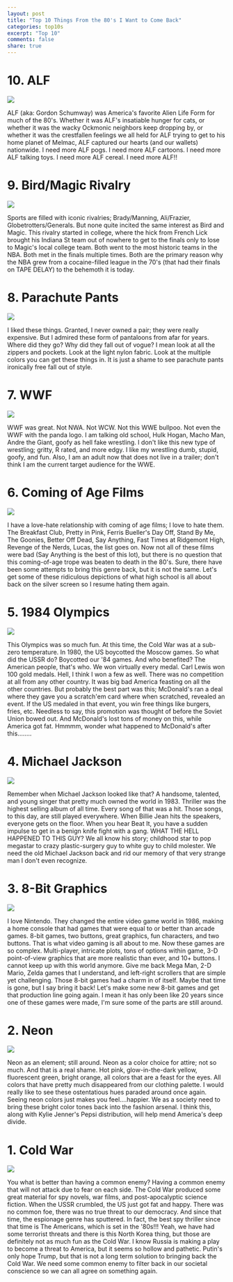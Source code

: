 ```yaml
---
layout: post
title: "Top 10 Things From the 80's I Want to Come Back"
categories: top10s
excerpt: "Top 10"
comments: false
share: true
---
```




# 10. ALF

![](http://www.annunciefree.com/img/annunci/150211/ALF-L-alieno-serie-tv-completa-anni_8710_1.jpg)

ALF (aka: Gordon Schumway) was America's favorite Alien Life Form for much of the 80's. Whether it was ALF's insatiable hunger for cats, or whether it was the wacky Ockmonic neighbors keep dropping by, or whether it was the crestfallen feelings we all held for ALF trying to get to his home planet of Melmac, ALF captured our hearts (and our wallets) nationwide. I need more ALF pogs. I need more ALF cartoons. I need more ALF talking toys. I need more ALF cereal. I need more ALF!!


 
# 9. Bird/Magic Rivalry

![](https://c.o0bg.com/rf/image_960w/Boston/2011-2020/2016/01/21/BostonGlobe.com/Sports/Images/12122011_12namesbird.1-8124501.jpg)

Sports are filled with iconic rivalries; Brady/Manning, Ali/Frazier, Globetrotters/Generals. But none quite incited the same interest as Bird and Magic. This rivalry started in college, where the hick from French Lick brought his Indiana St team out of nowhere to get to the finals only to lose to Magic's local college team. Both went to the most historic teams in the NBA. Both met in the finals multiple times. Both are the primary reason why the NBA grew from a cocaine-filled league in the 70's (that had their finals on TAPE DELAY) to the behemoth it is today. 


# 8. Parachute Pants


![](http://cdn2.business2community.com/wp-content/uploads/2017/03/Parachute-Pants2.jpg.jpg)


I liked these things. Granted, I never owned a pair; they were really expensive. But I admired these form of pantaloons from afar for years. Where did they go? Why did they fall out of vogue? I mean look at all the zippers and pockets. Look at the light nylon fabric. Look at the multiple colors you can get these things in. It is just a shame to see parachute pants ironically free fall out of style. 



# 7. WWF

![](https://s-media-cache-ak0.pinimg.com/originals/15/70/78/157078e581223e648d918c918ff5f5aa.jpg)

WWF was great. Not NWA. Not WCW. Not this WWE bullpoo. Not even the WWF with the panda logo. I am talking old school, Hulk Hogan, Macho Man, Andre the Giant, goofy as hell fake wrestling. I don't like this new type of wrestling; gritty, R rated, and more edgy. I like my wrestling dumb, stupid, goofy, and fun. Also, I am an adult now that does not live in a trailer; don't think I am the current target audience for the WWE.



# 6. Coming of Age Films

![](http://www.themoviescene.co.uk/article/top-10-brat-pack-movies/_img/12-main.jpg)


I have a love-hate relationship with coming of age films; I love to hate them. The Breakfast Club, Pretty in Pink, Ferris Bueller's Day Off, Stand By Me, The Goonies, Better Off Dead, Say Anything, Fast Times at Ridgemont High, Revenge of the Nerds, Lucas, the list goes on. Now not all of these films were bad (Say Anything is the best of this lot), but there is no question that this coming-of-age trope was beaten to death in the 80's. Sure, there have been some attempts to bring this genre back, but it is not the same. Let's get some of these ridiculous depictions of what high school is all about back on the silver screen so I resume hating them again.






# 5. 1984 Olympics


![](http://media.nbclosangeles.com/images/1230*675/carl-lewis-1984-olympics-la.jpg?ak=bc)

This Olympics was so much fun. At this time, the Cold War was at a sub-zero temperature. In 1980, the US boycotted the Moscow games. So what did the USSR do? Boycotted our '84 games. And who benefited? The American people, that's who. We won virtually every medal. Carl Lewis won 100 gold medals. Hell, I think I won a few as well. There was no competition at all from any other country. It was big bad America feasting on all the other countries. But probably the best part was this; McDonald's ran a deal where they gave you a scratch'em card where when scratched, revealed an event. If the US medaled in that event, you win free things like burgers, fries, etc. Needless to say, this promotion was thought of before the Soviet Union bowed out. And McDonald's lost tons of money on this, while America got fat. Hmmmm, wonder what happened to McDonald's after this........




# 4. Michael Jackson

![](https://s-media-cache-ak0.pinimg.com/736x/73/26/f6/7326f6686a332b5985246d17a2994c76.jpg)


Remember when Michael Jackson looked like that? A handsome, talented, and young singer that pretty much owned the world in 1983. Thriller was the highest selling album of all time. Every song of that was a hit. Those songs, to this day, are still played everywhere. When Billie Jean hits the speakers, everyone gets on the floor. When you hear Beat It, you have a sudden impulse to get in a benign knife fight with a gang. WHAT THE HELL HAPPENED TO THIS GUY? We all know his story; childhood star to pop megastar to crazy plastic-surgery guy to white guy to child molester. We need the old Michael Jackson back and rid our memory of that very strange man I don't even recognize.


# 3. 8-Bit Graphics

![](http://mainlynerds.com/wp-content/uploads/2015/06/MarioMushroom.jpg)

I love Nintendo. They changed the entire video game world in 1986, making a home console that had games that were equal to or better than arcade games. 8-bit games, two buttons, great graphics, fun characters, and two buttons. That is what video gaming is all about to me. Now these games are so complex. Multi-player, intricate plots, tons of options within game, 3-D point-of-view graphics that are more realistic than ever, and 10+ buttons. I cannot keep up with this world anymore. Give me back Mega Man, 2-D Mario, Zelda games that I understand, and left-right scrollers that are simple yet challenging. Those 8-bit games had a charm in of itself. Maybe that time is gone, but I say bring it back! Let's make some new 8-bit games and get that production line going again. I mean it has only been like 20 years since one of these games were made, I'm sure some of the parts are still around.


# 2. Neon

![](http://www.extreme80s.com/media/catalog/category/Shirts_Banner.jpg)



Neon as an element; still around. Neon as a color choice for attire; not so much. And that is a real shame. Hot pink, glow-in-the-dark yellow, fluorescent green, bright orange, all colors that are a feast for the eyes. All colors that have pretty much disappeared from our clothing palette. I would really like to see these ostentatious hues paraded around once again. Seeing neon colors just makes you feel....happier. We as a society need to bring these bright color tones back into the fashion arsenal. I think this, along with Kylie Jenner's Pepsi distribution, will help mend America's deep divide. 









# 1. Cold War

![](https://s-media-cache-ak0.pinimg.com/736x/7c/b3/f4/7cb3f4dde883990f7792e39b261634ea.jpg)


You what is better than having a common enemy? Having a common enemy that will not attack due to fear on each side. The Cold War produced some great material for spy novels, war films, and post-apocalyptic science fiction. When the USSR crumbled, the US just got fat and happy. There was no common foe, there was no true threat to our democracy. And since that time, the espionage genre has sputtered. In fact, the best spy thriller since that time is The Americans, which is set in the '80s!!! Yeah, we have had some terrorist threats and there is this North Korea thing, but those are definitely not as much fun as the Cold War. I know Russia is making a play to become a threat to America, but it seems so hollow and pathetic. Putin's only hope Trump, but that is not a long term solution to bringing back the Cold War. We need some common enemy to filter back in our societal conscience so we can all agree on something again.  



